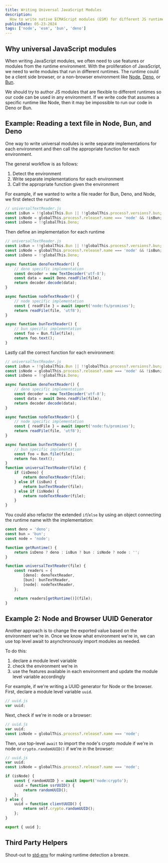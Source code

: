 ```yaml
---
title: Writing Universal JavaScript Modules
description:
  How to write native ECMAScript modules (ESM) for different JS runtimes.
publishDate: 05-23-2024
tags: ['node', 'esm', 'bun', 'deno']
---
```


## Why universal JavaScript modules

When writing JavaScript modules, we often need to use features or modules from
the runtime environment. With the proliferation of JavaScript, we need to write
modules that run in different runtimes. The runtime could be a client side
browser, or a non-browser environment like [Node](https://nodejs.org/),
[Deno](https://deno.com/), or [Bun](https://bun.sh/).

We should try to author JS modules that are flexible to different runtimes so
our code can be used in any environment. If we write code that assumes a
specific runtime like Node, then it may be impossible to run our code in Deno or
Bun.

## Example: Reading a text file in Node, Bun, and Deno

One way to write universal modules is write separate implementations for each
environment and then call the appropriate function for each environment.

The general workflow is as follows:

1. Detect the environment
2. Write separate implementations for each environment
3. Call the appropriate function given the environment

For example, if we wanted to write a file reader for Bun, Deno, and Node, we
first detect the runtime:

```js
// universalTextReader.js
const isBun = !!globalThis.Bun || !!globalThis.process?.versions?.bun;
const isNode = globalThis.process?.release?.name === 'node' && !isBun;
const isDeno = !!globalThis.Deno;
```

Then define an implementation for each runtime

```js
// universalTextReader.js
const isBun = !!globalThis.Bun || !!globalThis.process?.versions?.bun;
const isNode = globalThis.process?.release?.name === 'node' && !isBun;
const isDeno = !!globalThis.Deno;

async function denoTextReader() {
	// deno specific implementation
	const decoder = new TextDecoder('utf-8');
	const data = await Deno.readFile(file);
	return decoder.decode(data);
}

async function nodeTextReader() {
	// node specific implementation
	const { readFile } = await import('node:fs/promises');
	return readFile(file, 'utf8');
}

async function bunTextReader() {
	// bun specific implementation
	const foo = Bun.file(file);
	return foo.text();
}
```

Lastly call the correct function for each environment:

```js
// universalTextReader.js
const isBun = !!globalThis.Bun || !!globalThis.process?.versions?.bun;
const isNode = globalThis.process?.release?.name === 'node' && !isBun;
const isDeno = !!globalThis.Deno;

async function denoTextReader() {
	// deno specific implementation
	const decoder = new TextDecoder('utf-8');
	const data = await Deno.readFile(file);
	return decoder.decode(data);
}

async function nodeTextReader() {
	// node specific implementation
	const { readFile } = await import('node:fs/promises');
	return readFile(file, 'utf8');
}

async function bunTextReader() {
	// bun specific implementation
	const foo = Bun.file(file);
	return foo.text();
}
function universalTextReader(file) {
	if (isDeno) {
		return denoTextReader(file);
	} else if (isBun) {
		return bunTextReader(file);
	} else if (isNode) {
		return nodeTextReader(file);
	}
}
```

You could also refactor the extended `if`/`else` by using an object connecting the runtime name with the implementation:

```js
const deno = 'deno';
const bun = 'bun';
const node = 'node';

function getRuntime() {
	return isDeno ? deno : isBun ? bun : isNode ? node : '';
}

function universalTextReader(file) {
	const readers = {
		[deno]: denoTextReader,
		[bun]: bunTextReader,
		[node]: nodeTextReader,
	};

	return readers[getRuntime()](file);
}
```

## Example 2: Node and Browser UUID Generator

Another approach is to change the exported value based on the environment we're
in. Once we know what environment we're in, we can use top level await to
asynchronously import modules as needed.

To do this:

1. declare a module level variable
2. check the environment we're in
3. use the features available in each environment and update the module level
   variable accordingly

For example, if we're writing a UUID generator for Node or the browser. First,
declare a module level variable `uuid`.

```js
// uuid.js
var uuid;
```

Next, check if we're in node or a browser:

```js
// uuid.js
var uuid;
const isNode = globalThis.process?.release?.name === 'node';
```

Then, use top-level `await` to import the node's crypto module if we're in node
or `crypto.randomUUID()` if we're in the browser:

```js
// uuid.js
var uuid;
const isNode = globalThis.process?.release?.name === 'node';

if (isNode) {
	const { randomUUID } = await import('node:crypto');
	uuid = function ssrUUID() {
		return randomUUID();
	};
} else {
	uuid = function clientUUID() {
		return self.crypto.randomUUID();
	};
}

export { uuid };
```

## Third Party Helpers

Shout-out to [std-env](https://github.com/unjs/std-env) for making runtime
detection a breeze.
